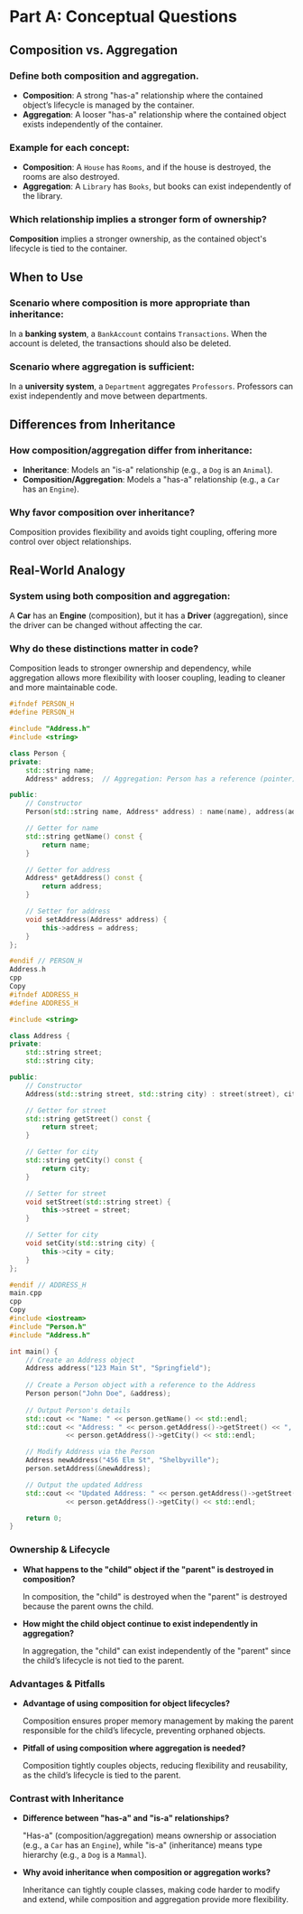 # Part A: Conceptual Questions

## Composition vs. Aggregation

### Define both composition and aggregation.
- **Composition**: A strong "has-a" relationship where the contained object’s lifecycle is managed by the container.
- **Aggregation**: A looser "has-a" relationship where the contained object exists independently of the container.

### Example for each concept:
- **Composition**: A `House` has `Rooms`, and if the house is destroyed, the rooms are also destroyed.
- **Aggregation**: A `Library` has `Books`, but books can exist independently of the library.

### Which relationship implies a stronger form of ownership?
**Composition** implies a stronger ownership, as the contained object's lifecycle is tied to the container.

## When to Use

### Scenario where composition is more appropriate than inheritance:
In a **banking system**, a `BankAccount` contains `Transactions`. When the account is deleted, the transactions should also be deleted.

### Scenario where aggregation is sufficient:
In a **university system**, a `Department` aggregates `Professors`. Professors can exist independently and move between departments.

## Differences from Inheritance

### How composition/aggregation differ from inheritance:
- **Inheritance**: Models an "is-a" relationship (e.g., a `Dog` is an `Animal`).
- **Composition/Aggregation**: Models a "has-a" relationship (e.g., a `Car` has an `Engine`).

### Why favor composition over inheritance?
Composition provides flexibility and avoids tight coupling, offering more control over object relationships.

## Real-World Analogy

### System using both composition and aggregation:
A **Car** has an **Engine** (composition), but it has a **Driver** (aggregation), since the driver can be changed without affecting the car.

### Why do these distinctions matter in code?
Composition leads to stronger ownership and dependency, while aggregation allows more flexibility with looser coupling, leading to cleaner and more maintainable code.

```cpp
#ifndef PERSON_H
#define PERSON_H

#include "Address.h"
#include <string>

class Person {
private:
    std::string name;
    Address* address;  // Aggregation: Person has a reference (pointer) to Address

public:
    // Constructor
    Person(std::string name, Address* address) : name(name), address(address) {}

    // Getter for name
    std::string getName() const {
        return name;
    }

    // Getter for address
    Address* getAddress() const {
        return address;
    }

    // Setter for address
    void setAddress(Address* address) {
        this->address = address;
    }
};

#endif // PERSON_H
Address.h
cpp
Copy
#ifndef ADDRESS_H
#define ADDRESS_H

#include <string>

class Address {
private:
    std::string street;
    std::string city;

public:
    // Constructor
    Address(std::string street, std::string city) : street(street), city(city) {}

    // Getter for street
    std::string getStreet() const {
        return street;
    }

    // Getter for city
    std::string getCity() const {
        return city;
    }

    // Setter for street
    void setStreet(std::string street) {
        this->street = street;
    }

    // Setter for city
    void setCity(std::string city) {
        this->city = city;
    }
};

#endif // ADDRESS_H
main.cpp
cpp
Copy
#include <iostream>
#include "Person.h"
#include "Address.h"

int main() {
    // Create an Address object
    Address address("123 Main St", "Springfield");
    
    // Create a Person object with a reference to the Address
    Person person("John Doe", &address);
    
    // Output Person's details
    std::cout << "Name: " << person.getName() << std::endl;
    std::cout << "Address: " << person.getAddress()->getStreet() << ", " 
              << person.getAddress()->getCity() << std::endl;

    // Modify Address via the Person
    Address newAddress("456 Elm St", "Shelbyville");
    person.setAddress(&newAddress);

    // Output the updated Address
    std::cout << "Updated Address: " << person.getAddress()->getStreet() << ", " 
              << person.getAddress()->getCity() << std::endl;

    return 0;
}
```
### Ownership & Lifecycle

- **What happens to the "child" object if the "parent" is destroyed in composition?**

  In composition, the "child" is destroyed when the "parent" is destroyed because the parent owns the child.

- **How might the child object continue to exist independently in aggregation?**

  In aggregation, the "child" can exist independently of the "parent" since the child’s lifecycle is not tied to the parent.

### Advantages & Pitfalls

- **Advantage of using composition for object lifecycles?**

  Composition ensures proper memory management by making the parent responsible for the child’s lifecycle, preventing orphaned objects.

- **Pitfall of using composition where aggregation is needed?**

  Composition tightly couples objects, reducing flexibility and reusability, as the child’s lifecycle is tied to the parent.

### Contrast with Inheritance

- **Difference between "has-a" and "is-a" relationships?**

  "Has-a" (composition/aggregation) means ownership or association (e.g., a `Car` has an `Engine`), while "is-a" (inheritance) means type hierarchy (e.g., a `Dog` is a `Mammal`).

- **Why avoid inheritance when composition or aggregation works?**

  Inheritance can tightly couple classes, making code harder to modify and extend, while composition and aggregation provide more flexibility.
